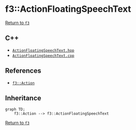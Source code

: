 # f3::ActionFloatingSpeechText

[Return to `f3`](/docs/f3.md)

## C++

- [`ActionFloatingSpeechText.hpp`](/c++/include/ActionFloatingSpeechText.hpp)
- [`ActionFloatingSpeechText.cpp`](/c++/source/ActionFloatingSpeechText.cpp)

## References

- [`f3::Action`](/docs/f3/Action.md)

## Inheritance

```mermaid
graph TD;
    f3::Action --> f3::ActionFloatingSpeechText
```

[Return to `f3`](/docs/f3.md)